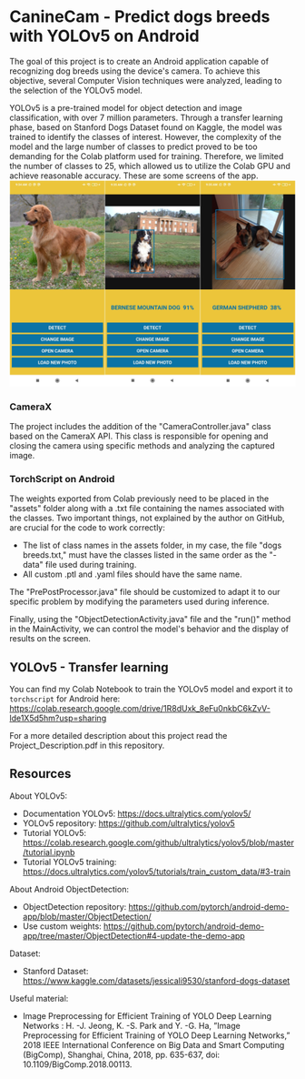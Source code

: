 # CanineCam - Predict dogs breeds with YOLOv5 on Android

The goal of this project is to create an Android application capable of recognizing dog breeds using the device's camera. To achieve this objective, several Computer Vision techniques were analyzed, leading to the selection of the YOLOv5 model.

YOLOv5 is a pre-trained model for object detection and image classification, with over 7 million parameters. Through a transfer learning phase, based on Stanford Dogs Dataset found on Kaggle, the model was trained to identify the classes of interest. However, the complexity of the model and the large number of classes to predict proved to be too demanding for the Colab platform used for training. Therefore, we limited the number of classes to 25, which allowed us to utilize the Colab GPU and achieve reasonable accuracy.
These are some screens of the app.
![App screens](screen-collage.jpeg)

### CameraX

The project includes the addition of the "CameraController.java" class based on the CameraX API. This class is responsible for opening and closing the camera using specific methods and analyzing the captured image.

### TorchScript on Android

The weights exported from Colab previously need to be placed in the "assets" folder along with a .txt file containing the names associated with the classes. Two important things, not explained by the author on GitHub, are crucial for the code to work correctly:

- The list of class names in the assets folder, in my case, the file "dogs breeds.txt," must have the classes listed in the same order as the "-data" file used during training.
- All custom .ptl and .yaml files should have the same name.

The "PrePostProcessor.java" file should be customized to adapt it to our specific problem by modifying the parameters used during inference.

Finally, using the "ObjectDetectionActivity.java" file and the "run()" method in the MainActivity, we can control the model's behavior and the display of results on the screen.

## YOLOv5 - Transfer learning

You can find my Colab Notebook to train the YOLOv5 model and export it to `torchscript` for Android here:
https://colab.research.google.com/drive/1R8dUxk_8eFu0nkbC6kZvV-lde1X5d5hm?usp=sharing

For a more detailed description about this project read the Project_Description.pdf in this repository.

## Resources

About YOLOv5:

- Documentation YOLOv5: https://docs.ultralytics.com/yolov5/
- YOLOv5 repository: https://github.com/ultralytics/yolov5
- Tutorial YOLOv5: https://colab.research.google.com/github/ultralytics/yolov5/blob/master/tutorial.ipynb
- Tutorial YOLOv5 training: https://docs.ultralytics.com/yolov5/tutorials/train_custom_data/#3-train

About Android ObjectDetection:

- ObjectDetection repository: https://github.com/pytorch/android-demo-app/blob/master/ObjectDetection/
- Use custom weights: https://github.com/pytorch/android-demo-app/tree/master/ObjectDetection#4-update-the-demo-app

Dataset:

- Stanford Dataset: https://www.kaggle.com/datasets/jessicali9530/stanford-dogs-dataset

Useful material:

- Image Preprocessing for Efficient Training of YOLO Deep Learning Networks :
  H. -J. Jeong, K. -S. Park and Y. -G. Ha, ”Image Preprocessing for Efficient Training of YOLO Deep Learning Networks,” 2018 IEEE International Conference on Big Data and Smart Computing (BigComp), Shanghai, China, 2018, pp. 635-637, doi: 10.1109/BigComp.2018.00113.
